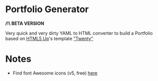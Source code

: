 # Portfolio Generator

**/!\ BETA VERSION**

Very quick and very dirty YAML to HTML converter to build a Portfolio based on [HTML5 Up](https://html5up.net)'s 
template ["Twenty"](https://html5up.net/twenty)

# Notes

- Find font Awesome icons (v5, free) [here](https://fontawesome.com/v5/search?q=&o=r&m=free)
